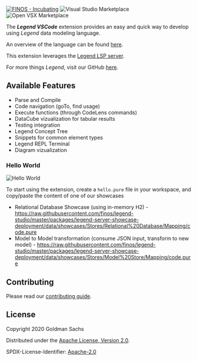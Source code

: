 [![FINOS - Incubating](https://cdn.jsdelivr.net/gh/finos/contrib-toolbox@master/images/badge-incubating.png)](https://finosfoundation.atlassian.net/wiki/display/FINOS/Incubating)
![Visual Studio Marketplace](https://img.shields.io/visual-studio-marketplace/v/FINOS.legend-engine-ide-client-vscode.png?label=Visual%20Studio%20Marketplace)
![Open VSX Marketplace](https://img.shields.io/open-vsx/v/finos/legend-engine-ide-client-vscode.png?label=Open%20VSX%20Marketplace)

The **_Legend VSCode_** extension provides an easy and quick way to develop using _Legend_ data modeling language.

An overview of the language can be found [here](https://legend.finos.org/docs/overview/legend-overview).

This extension leverages the [Legend LSP server](https://github.com/finos/legend-engine-ide-lsp).

For more things _Legend_, visit our GitHub [here](https://github.com/finos/legend).

## Available Features

- Parse and Compile
- Code navigation (goTo, find usage)
- Execute functions (through CodeLens commands)
- DataCube vizualization for tabular results
- Testing integration
- Legend Concept Tree
- Snippets for common element types
- Legend REPL Terminal
- Diagram vizualization

### Hello World

![Hello World](docs/demo.gif)

To start using the extension, create a `hello.pure` file in your workspace, and copy/paste the content of one of our showcases

- Relational Database Showcase (using in-memory H2) - https://raw.githubusercontent.com/finos/legend-studio/master/packages/legend-server-showcase-deployment/data/showcases/Stores/Relational%20Database/Mapping/code.pure
- Model to Model transformation (consume JSON input, transform to new model) - https://raw.githubusercontent.com/finos/legend-studio/master/packages/legend-server-showcase-deployment/data/showcases/Stores/Model%20Store/Mapping/code.pure

## Contributing

Please read our [contributing guide](./CONTRIBUTING.md).

## License

Copyright 2020 Goldman Sachs

Distributed under the [Apache License, Version 2.0](http://www.apache.org/licenses/LICENSE-2.0).

SPDX-License-Identifier: [Apache-2.0](https://spdx.org/licenses/Apache-2.0)
